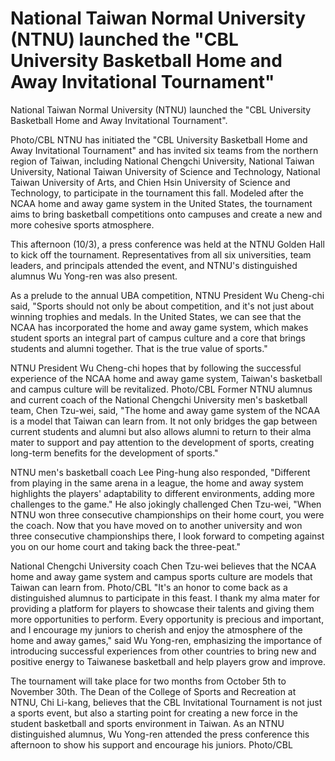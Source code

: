 # National Taiwan Normal University (NTNU) launched the "CBL University Basketball Home and Away Invitational Tournament" 
 National Taiwan Normal University (NTNU) launched the "CBL University Basketball Home and Away Invitational Tournament".

Photo/CBL
NTNU has initiated the "CBL University Basketball Home and Away Invitational Tournament" and has invited six teams from the northern region of Taiwan, including National Chengchi University, National Taiwan University, National Taiwan University of Science and Technology, National Taiwan University of Arts, and Chien Hsin University of Science and Technology, to participate in the tournament this fall. Modeled after the NCAA home and away game system in the United States, the tournament aims to bring basketball competitions onto campuses and create a new and more cohesive sports atmosphere.

This afternoon (10/3), a press conference was held at the NTNU Golden Hall to kick off the tournament. Representatives from all six universities, team leaders, and principals attended the event, and NTNU's distinguished alumnus Wu Yong-ren was also present.

As a prelude to the annual UBA competition, NTNU President Wu Cheng-chi said, "Sports should not only be about competition, and it's not just about winning trophies and medals. In the United States, we can see that the NCAA has incorporated the home and away game system, which makes student sports an integral part of campus culture and a core that brings students and alumni together. That is the true value of sports."

NTNU President Wu Cheng-chi hopes that by following the successful experience of the NCAA home and away game system, Taiwan's basketball and campus culture will be revitalized. Photo/CBL
Former NTNU alumnus and current coach of the National Chengchi University men's basketball team, Chen Tzu-wei, said, "The home and away game system of the NCAA is a model that Taiwan can learn from. It not only bridges the gap between current students and alumni but also allows alumni to return to their alma mater to support and pay attention to the development of sports, creating long-term benefits for the development of sports."

NTNU men's basketball coach Lee Ping-hung also responded, "Different from playing in the same arena in a league, the home and away system highlights the players' adaptability to different environments, adding more challenges to the game." He also jokingly challenged Chen Tzu-wei, "When NTNU won three consecutive championships on their home court, you were the coach. Now that you have moved on to another university and won three consecutive championships there, I look forward to competing against you on our home court and taking back the three-peat."

National Chengchi University coach Chen Tzu-wei believes that the NCAA home and away game system and campus sports culture are models that Taiwan can learn from. Photo/CBL
"It's an honor to come back as a distinguished alumnus to participate in this feast. I thank my alma mater for providing a platform for players to showcase their talents and giving them more opportunities to perform. Every opportunity is precious and important, and I encourage my juniors to cherish and enjoy the atmosphere of the home and away games," said Wu Yong-ren, emphasizing the importance of introducing successful experiences from other countries to bring new and positive energy to Taiwanese basketball and help players grow and improve.

The tournament will take place for two months from October 5th to November 30th. The Dean of the College of Sports and Recreation at NTNU, Chi Li-kang, believes that the CBL Invitational Tournament is not just a sports event, but also a starting point for creating a new force in the student basketball and sports environment in Taiwan. As an NTNU distinguished alumnus, Wu Yong-ren attended the press conference this afternoon to show his support and encourage his juniors. Photo/CBL